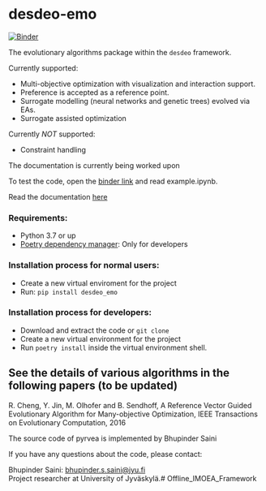 # desdeo-emo
[![Binder](https://mybinder.org/badge_logo.svg)](https://mybinder.org/v2/gh/industrial-optimization-group/desdeo-emo/master)

The evolutionary algorithms package within the `desdeo` framework.

Currently supported:
* Multi-objective optimization with visualization and interaction support.
* Preference is accepted as a reference point.
* Surrogate modelling (neural networks and genetic trees) evolved via EAs.
* Surrogate assisted optimization

Currently _NOT_ supported:
* Constraint handling

The documentation is currently being worked upon

To test the code, open the [binder link](https://mybinder.org/v2/gh/industrial-optimization-group/desdeo-emo/master) and read example.ipynb.

Read the documentation [here](https://pyrvea.readthedocs.io/en/latest/)

### Requirements:
* Python 3.7 or up
* [Poetry dependency manager](https://github.com/sdispater/poetry): Only for developers

### Installation process for normal users:
* Create a new virtual enviroment for the project
* Run: `pip install desdeo_emo`

### Installation process for developers:
* Download and extract the code or `git clone`
* Create a new virtual environment for the project
* Run `poetry install` inside the virtual environment shell.

## See the details of various algorithms in the following papers (to be updated)

R. Cheng, Y. Jin, M. Olhofer and B. Sendhoff,
A Reference Vector Guided Evolutionary Algorithm for Many-objective
Optimization, IEEE Transactions on Evolutionary Computation, 2016

The source code of pyrvea is implemented by Bhupinder Saini

If you have any questions about the code, please contact:

Bhupinder Saini: bhupinder.s.saini@jyu.fi\
Project researcher at University of Jyväskylä.# Offline_IMOEA_Framework
